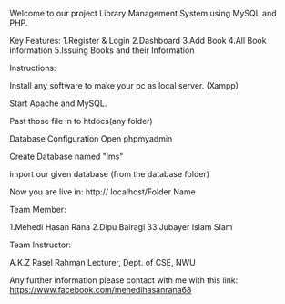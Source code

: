 Welcome to our project Library Management System using MySQL and PHP.

Key Features:
1.Register & Login 2.Dashboard 3.Add Book  4.All Book information 5.Issuing Books and their Information

Instructions:

Install any software to make your pc as local server. (Xampp)

Start Apache and MySQL.

Past those file in to htdocs(any folder)

Database Configuration Open phpmyadmin

Create Database named "lms"

import our given database (from the database folder)

Now you are live in: http:// localhost/Folder Name

Team Member:

1.Mehedi Hasan Rana 2.Dipu Bairagi 33.Jubayer Islam SIam

Team Instructor:

A.K.Z Rasel Rahman
Lecturer, 
Dept. of CSE, NWU

Any further information please contact with me with this link: https://www.facebook.com/mehedihasanrana68
